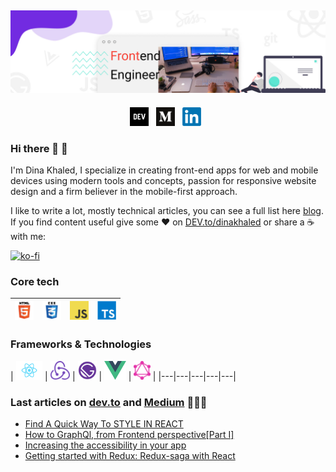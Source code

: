 ![Banner](https://github.com/Dinakhaled/Dinakhaled/blob/main/images/gh-banner.png)
---
<p align='center'>
<a href="https://dev.to/dinakhaled" target="_blank"><img height="30" src="https://github.com/Dinakhaled/Dinakhaled/blob/main/images/dev-community.png"></a>&nbsp;&nbsp;
<a href="https://medium.com/@dina-elghndour" target="_blank"><img height="30" src="https://github.com/Dinakhaled/Dinakhaled/blob/main/images/medium.png?raw=true"></a>&nbsp;&nbsp;
<a href="https://linkedin.com/in/dina-elghndour" target="_blank"><img height="30" src="https://github.com/Dinakhaled/Dinakhaled/blob/main/images/linkedin.png?raw=true"></a>&nbsp;&nbsp;
</p>
    
### Hi there 👋 🐧

I'm Dina Khaled, I specialize in creating front-end apps for web and mobile devices using modern tools and concepts, passion for responsive website design and a firm believer in the mobile-first approach.

I like to write a lot, mostly technical articles, you can see a full list here [blog](https://medium.com/@dina.elghndour). If you find content useful give some ♥  on [DEV.to/dinakhaled](https://dev.to/dinakhaled) or share a ☕️ with me:

[![ko-fi](https://www.ko-fi.com/img/githubbutton_sm.svg)](https://ko-fi.com/dinakhaled)


### Core tech

| <img height="30" src="https://github.com/Dinakhaled/Dinakhaled/blob/main/images/html5.png?raw=true">  | <img height="30" src="https://github.com/Dinakhaled/Dinakhaled/blob/main/images/css.png?raw=true">  | <img height="30" src="https://github.com/Dinakhaled/Dinakhaled/blob/main/images/javascript.png?raw=true">  | <img height="30" src="https://github.com/Dinakhaled/Dinakhaled/blob/main/images/typescript.png?raw=true">  | 
|---|---|---|---|

### Frameworks & Technologies

| <img height="30" src="https://github.com/Dinakhaled/Dinakhaled/blob/main/images/react.png?raw=true">  | <img height="30" src="https://github.com/Dinakhaled/Dinakhaled/blob/main/images/redux.png?raw=true">  | <img height="30" src="https://github.com/Dinakhaled/Dinakhaled/blob/main/images/gatsby.png?raw=true">  | <img height="30"
src="https://github.com/Dinakhaled/Dinakhaled/blob/main/images/vue.png?raw=true">  | <img height="30" 
src="https://github.com/Dinakhaled/Dinakhaled/blob/main/images/graphql.png?raw=true"> |
|---|---|---|---|---|


### Last articles on [dev.to](https://dev.to/dinakhaled) and [Medium](https://medium.com/@dina-elghndour) 👨🏼‍💻

<!-- BLOG-POST-LIST:START -->
- [Find A Quick Way To STYLE IN REACT](https://dev.to/dinakhaled/find-a-quick-way-to-styling-in-react-94a)
- [How to GraphQl, from Frontend perspective[Part I]](https://dina-elghndour.medium.com/how-to-graphql-from-frontend-perspective-part-i-3e4a5c2e4ad)
- [Increasing the accessibility in your app](https://dina-elghndour.medium.com/increasing-the-accessibility-in-your-app-4a2d5e59c129)
- [Getting started with Redux: Redux-saga with React](https://dina-elghndour.medium.com/getting-started-with-redux-redux-saga-with-react-5c36e4ccee6f)
<!-- BLOG-POST-LIST:END -->


<!--
**Dinakhaled/Dinakhaled** is a ✨ _special_ ✨ repository because its `README.md` (this file) appears on your GitHub profile.

Here are some ideas to get you started:

- 🔭 I’m currently working on ...
- 🌱 I’m currently learning ...
- 👯 I’m looking to collaborate on ...
- 🤔 I’m looking for help with ...
- 💬 Ask me about ...
- 📫 How to reach me: ...
- 😄 Pronouns: ...
- ⚡ Fun fact: ...
-->
